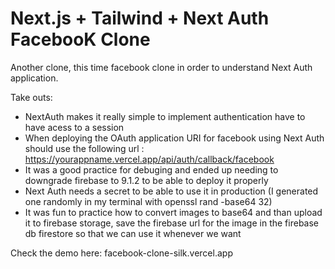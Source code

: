 # Next.js + Tailwind + Next Auth FacebooK Clone

Another clone, this time facebook clone in order to understand Next Auth
application.

Take outs:

- NextAuth makes it really simple to implement authentication have to have acess
  to a session
- When deploying the OAuth application URI for facebook using Next Auth should
  use the following url :
  https://yourappname.vercel.app/api/auth/callback/facebook
- It was a good practice for debuging and ended up needing to downgrade firebase
  to 9.1.2 to be able to deploy it properly
- Next Auth needs a secret to be able to use it in production (I generated one
  randomly in my terminal with openssl rand -base64 32)
- It was fun to practice how to convert images to base64 and than upload it to
  firebase storage, save the firebase url for the image in the firebase db
  firestore so that we can use it whenever we want

Check the demo here: facebook-clone-silk.vercel.app
